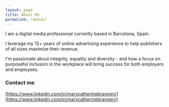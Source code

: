 ```yaml
---
layout: page
title: About Me
permalink: /about/
---
```


I am a digital media professional currently based in Barcelona, Spain.

I leverage my 12+ years of online advertising experience to help publishers of all sizes maximize their revenue.

I'm passionate about integrity, equality and diversity - and how a focus on purposeful inclusion in the workplace will bring success for both employers and employees.

### Contact me

[https://www.linkedin.com/in/marycatherinebrannen/](https://www.linkedin.com/in/marycatherinebrannen/)
